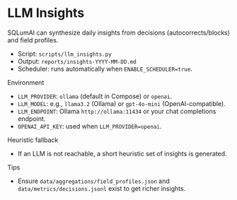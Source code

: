 # LLM Insights

SQLumAI can synthesize daily insights from decisions (autocorrects/blocks) and field profiles.

- Script: `scripts/llm_insights.py`
- Output: `reports/insights-YYYY-MM-DD.md`
- Scheduler: runs automatically when `ENABLE_SCHEDULER=true`.

Environment
- `LLM_PROVIDER`: `ollama` (default in Compose) or `openai`.
- `LLM_MODEL`: e.g., `llama3.2` (Ollama) or `gpt-4o-mini` (OpenAI-compatible).
- `LLM_ENDPOINT`: Ollama `http://ollama:11434` or your chat completions endpoint.
- `OPENAI_API_KEY`: used when `LLM_PROVIDER=openai`.

Heuristic fallback
- If an LLM is not reachable, a short heuristic set of insights is generated.

Tips
- Ensure `data/aggregations/field_profiles.json` and `data/metrics/decisions.jsonl` exist to get richer insights.
